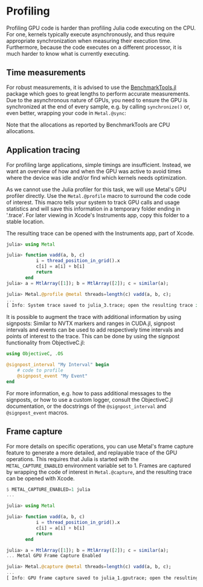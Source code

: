 # Profiling

Profiling GPU code is harder than profiling Julia code executing on the CPU. For one,
kernels typically execute asynchronously, and thus require appropriate synchronization when
measuring their execution time. Furthermore, because the code executes on a different
processor, it is much harder to know what is currently executing.


## Time measurements

For robust measurements, it is advised to use the
[BenchmarkTools.jl](https://github.com/JuliaCI/BenchmarkTools.jl) package which goes to
great lengths to perform accurate measurements. Due to the asynchronous nature of GPUs, you
need to ensure the GPU is synchronized at the end of every sample, e.g. by calling
`synchronize()` or, even better, wrapping your code in `Metal.@sync`:

Note that the allocations as reported by BenchmarkTools are CPU allocations.

## Application tracing

For profiling large applications, simple timings are insufficient. Instead, we want an
overview of how and when the GPU was active to avoid times where the device was idle and/or
find which kernels needs optimization.

As we cannot use the Julia profiler for this task, we will use Metal's GPU profiler
directly. Use the `Metal.@profile` macro to surround the code code of interest. This macro
tells your system to track GPU calls and usage statistics and will save this information in
a temporary folder ending in '.trace'. For later viewing in Xcode's Instruments app,
copy this folder to a stable location.

The resulting trace can be opened with the Instruments app, part of Xcode.

```julia
julia> using Metal

julia> function vadd(a, b, c)
           i = thread_position_in_grid().x
           c[i] = a[i] + b[i]
           return
       end
julia> a = MtlArray([1]); b = MtlArray([2]); c = similar(a);

julia> Metal.@profile @metal threads=length(c) vadd(a, b, c);
...
[ Info: System trace saved to julia_3.trace; open the resulting trace in Instruments
```

It is possible to augment the trace with additional information by using signposts: Similar
to NVTX markers and ranges in CUDA.jl, signpost intervals and events can be used to add
respectively time intervals and points of interest to the trace. This can be done by using
the signpost functionality from ObjectiveC.jl:

```julia
using ObjectiveC, .OS

@signpost_interval "My Interval" begin
    # code to profile
    @signpost_event "My Event"
end
```

For more information, e.g. how to pass additional messages to the signposts, or how to
use a custom logger, consult the ObjectiveC.jl documentation, or the docstrings of the
`@signpost_interval` and `@signpost_event` macros.

## Frame capture

For more details on specific operations, you can use Metal's frame capture feature to
generate a more detailed, and replayable trace of the GPU operations. This requires that
Julia is started with the `METAL_CAPTURE_ENABLED` environment variable set to 1. Frames are
captured by wrapping the code of interest in `Metal.@capture`, and the resulting trace can
be opened with Xcode.

```julia
$ METAL_CAPTURE_ENABLED=1 julia
...

julia> using Metal

julia> function vadd(a, b, c)
           i = thread_position_in_grid().x
           c[i] = a[i] + b[i]
           return
       end

julia> a = MtlArray([1]); b = MtlArray([2]); c = similar(a);
... Metal GPU Frame Capture Enabled

julia> Metal.@capture @metal threads=length(c) vadd(a, b, c);
...
[ Info: GPU frame capture saved to julia_1.gputrace; open the resulting trace in Xcode
```
